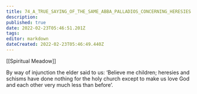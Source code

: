 ```yaml
---
title: 74_A_TRUE_SAYING_OF_THE_SAME_ABBA_PALLADIOS_CONCERNING_HERESIES
description: 
published: true
date: 2022-02-23T05:46:51.201Z
tags: 
editor: markdown
dateCreated: 2022-02-23T05:46:49.440Z
---
```


[[Spiritual Meadow]]
 
By way of injunction the elder said to us: ‘Believe me children; heresies and schisms have done nothing for the holy church except to make us love God and each other very much less than before’.
